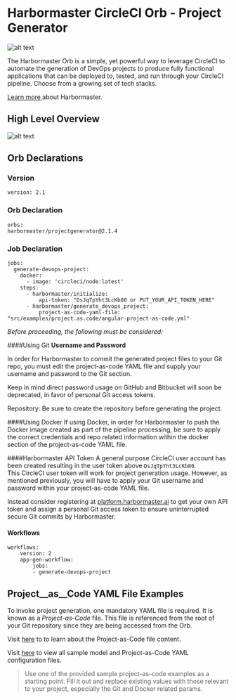 # Harbormaster CircleCI Orb - Project Generator

![alt text](http://harbormaster.ai/wp-content/uploads/2021/03/captain_harbormaster-e1617238219491.png)

The Harbormaster Orb is a simple, yet powerful way to leverage CircleCI to automate the generation of DevOps projects to produce fully functional applications that can be deployed to, tested, and run through your CircleCI pipeline.  Choose from a growing set of tech stacks.

[Learn more ](http://docs.harbormaster.ai/) about Harbormaster. 

## High Level Overview
![alt text](http://harbormaster.ai/wp-content/uploads/2021/04/harbormaster-orb-how-it-works.png)

## Orb Declarations

### Version
    version: 2.1

### Orb Declaration
    orbs:
    harbormaster/projectgenerator@2.1.4

### Job Declaration
    jobs:
      generate-devops-project:
        docker:
          - image: 'circleci/node:latest'
        steps:
          - harbormaster/initialize:
              api-token: "DsJqTpYht3LcKb80 or PUT_YOUR_API_TOKEN_HERE"
          - harbormaster/generate_devops_project:
              project-as-code-yaml-file: "src/examples/project.as.code/angular-project-as-code.yml"

*Before proceeding, the following must be considered:*

####Using Git
**Username and Password**

In order for Harbormaster to commit the generated project files to your Git repo, you must edit the project-as-code YAML file and 
supply your username and password to the Git section.

Keep in mind direct password usage on GitHub and Bitbucket will soon be deprecated, in favor of personal Git access tokens. 

Repository:
Be sure to create the repository before generating the project.

####Using Docker
If using Docker, in order for Harbormaster to push the Docker image created as part of the pipeline processing, be sure to apply the correct
credentials and repo related information within the docker section of the project-as-code YAML file.

####Harbormaster API Token
A general purpose CircleCI user account has been created resulting in the user token above `DsJqTpYht3LcKb80`.  
This CircleCI user token will work for project generation usage.  However, as mentioned previously, you will have to apply your Git
username and password within your project-as-code YAML file.

Instead consider registering at [platform.harbormaster.ai](platform.harbormaster.ai) to get your own API token and assign a personal Git access token to ensure uninterrupted secure Git commits by Harbormaster.


#### Workflows
	workflows:
		version: 2
		app-gen-workflow:
			jobs:
			- generate-devops-project

## Project__as__Code YAML File Examples 

To invoke project generation, one mandatory YAML file is required. It is known as a _Project-as-Code_ file. This file is referenced from the root of your Git repository since they are being accessed from the Orb.

Visit [here](https://harbormaster.ai/harbormaster-project-generation/) to to learn about the Project-as-Code file content.

Visit [here](https://github.com/Harbormaster-AI/circle.ci.orb/tree/main/src/examples) to view all sample model and Project-as-Code YAML configuration files.


> Use one of the provided sample project-as-code examples as a starting point.  Fill it out and replace existing values with those relevant to your project, especially the Git and Docker related params.
  